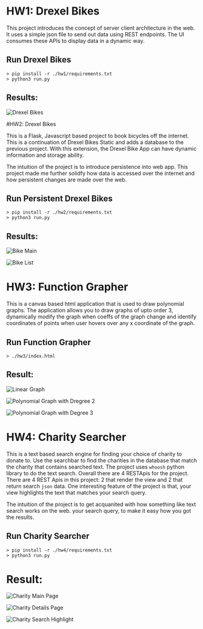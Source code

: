 # HW1: Drexel Bikes

This project introduces the concept of server client architecture in the web. It uses a simple json file to send out data using REST endpoints. The UI consumes these APIs to display data in a dynamic way.

## Run Drexel Bikes
    > pip install -r ./hw1/requirements.txt
    > python3 run.py

## Results: 

![Drexel Bikes](./results/bike_1_detail.png)

#HW2: Drexel Bikes

This is a Flask, Javascript based project to book bicycles off the internet. This is a continuation of Drexel Bikes Static and adds a database to the previous project. With this extension, the Drexel Bike App can have dynamic information and storage ability. 

The intuition of the project is to introduce persistence into web app. This project made me further solidfy how data is accessed over the internet and how persistent changes are made over the web.

## Run Persistent Drexel Bikes 
    > pip install -r ./hw2/requirements.txt
    > python3 run.py


## Results:
![Bike Main](./results/bike_main.png)

![Bike List](./results/bike_list.png)



# HW3: Function Grapher

This is a canvas based html application that is used to draw polynomial graphs. The application allows you to draw graphs of upto order 3, dynamically modify the graph when coeffs of the graph change and identify coordinates of points when user hovers over any x coordinate of the graph.

## Run Function Grapher
    > ./hw3/index.html


## Result:

![Linear Graph](./results/linear.png)


![Polynomial Graph with Dregree 2](./results/degree2.png)


![Polynomial Graph with Degree 3](./results/degree3.png)


# HW4: Charity Searcher

This is a text based search engine for finding your choice of charity to donate to. Use the searchbar to find the charities in the database that match the charity that contains searched text. The project uses `whoosh` python library to do the text search. Overall there are 4 RESTApis for the project. There are 4 REST Apis in this project: 2 that render the view and 2 that return search `json` data. One interesting feature of the project is that, your view highlights the text that matches your search query. 

The intuition of the project is to get acquanited with how something like text search works on the web.
your search query, to make it easy how you got the results.

## Run Charity Searcher
    > pip install -r ./hw4/requirements.txt
    > python3 run.py

# Result:
![Charity Main Page](./results/charity_main.png)

![Charity Details Page](./results/charity_details.png)

![Charity Search Highlight](./results/charity_extra.png)

 
    
